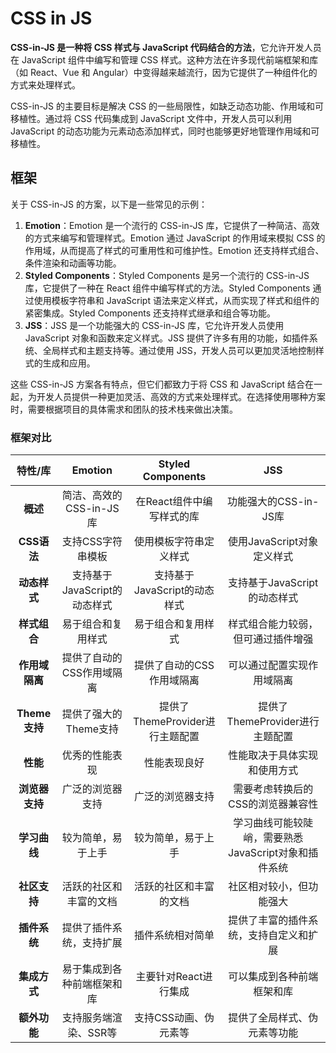 # CSS in JS

**CSS-in-JS 是一种将 CSS 样式与 JavaScript 代码结合的方法**，它允许开发人员在 JavaScript 组件中编写和管理 CSS 样式。这种方法在许多现代前端框架和库（如 React、Vue 和 Angular）中变得越来越流行，因为它提供了一种组件化的方式来处理样式。

CSS-in-JS 的主要目标是解决 CSS 的一些局限性，如缺乏动态功能、作用域和可移植性。通过将 CSS 代码集成到 JavaScript 文件中，开发人员可以利用 JavaScript 的动态功能为元素动态添加样式，同时也能够更好地管理作用域和可移植性。

## 框架

关于 CSS-in-JS 的方案，以下是一些常见的示例：

1. **Emotion**：Emotion 是一个流行的 CSS-in-JS 库，它提供了一种简洁、高效的方式来编写和管理样式。Emotion 通过 JavaScript 的作用域来模拟 CSS 的作用域，从而提高了样式的可重用性和可维护性。Emotion 还支持样式组合、条件渲染和动画等功能。
2. **Styled Components**：Styled Components 是另一个流行的 CSS-in-JS 库，它提供了一种在 React 组件中编写样式的方法。Styled Components 通过使用模板字符串和 JavaScript 语法来定义样式，从而实现了样式和组件的紧密集成。Styled Components 还支持样式继承和组合等功能。
3. **JSS**：JSS 是一个功能强大的 CSS-in-JS 库，它允许开发人员使用 JavaScript 对象和函数来定义样式。JSS 提供了许多有用的功能，如插件系统、全局样式和主题支持等。通过使用 JSS，开发人员可以更加灵活地控制样式的生成和应用。

这些 CSS-in-JS 方案各有特点，但它们都致力于将 CSS 和 JavaScript 结合在一起，为开发人员提供一种更加灵活、高效的方式来处理样式。在选择使用哪种方案时，需要根据项目的具体需求和团队的技术栈来做出决策。

###  框架对比

|    特性/库     |           Emotion            |        Styled Components        |                         JSS                          |
| :------------: | :--------------------------: | :-----------------------------: | :--------------------------------------------------: |
|    **概述**    |   简洁、高效的CSS-in-JS库    |    在React组件中编写样式的库    |                功能强大的CSS-in-JS库                 |
|  **CSS语法**   |      支持CSS字符串模板       |     使用模板字符串定义样式      |              使用JavaScript对象定义样式              |
|  **动态样式**  | 支持基于JavaScript的动态样式 |  支持基于JavaScript的动态样式   |             支持基于JavaScript的动态样式             |
|  **样式组合**  |      易于组合和复用样式      |       易于组合和复用样式        |          样式组合能力较弱，但可通过插件增强          |
| **作用域隔离** |  提供了自动的CSS作用域隔离   |    提供了自动的CSS作用域隔离    |              可以通过配置实现作用域隔离              |
| **Theme支持**  |    提供了强大的Theme支持     | 提供了ThemeProvider进行主题配置 |           提供了ThemeProvider进行主题配置            |
|    **性能**    |        优秀的性能表现        |          性能表现良好           |             性能取决于具体实现和使用方式             |
| **浏览器支持** |       广泛的浏览器支持       |        广泛的浏览器支持         |          需要考虑转换后的CSS的浏览器兼容性           |
|  **学习曲线**  |      较为简单，易于上手      |       较为简单，易于上手        | 学习曲线可能较陡峭，需要熟悉JavaScript对象和插件系统 |
|  **社区支持**  |    活跃的社区和丰富的文档    |     活跃的社区和丰富的文档      |               社区相对较小，但功能强大               |
|  **插件系统**  |   提供了插件系统，支持扩展   |        插件系统相对简单         |        提供了丰富的插件系统，支持自定义和扩展        |
|  **集成方式**  |  易于集成到各种前端框架和库  |      主要针对React进行集成      |              可以集成到各种前端框架和库              |
|  **额外功能**  |    支持服务端渲染、SSR等     |      支持CSS动画、伪元素等      |             提供了全局样式、伪元素等功能             |

 